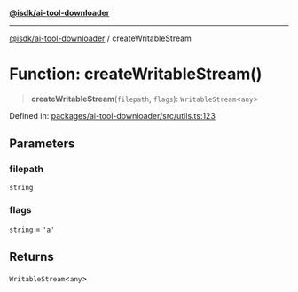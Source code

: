 [**@isdk/ai-tool-downloader**](../README.md)

***

[@isdk/ai-tool-downloader](../globals.md) / createWritableStream

# Function: createWritableStream()

> **createWritableStream**(`filepath`, `flags`): `WritableStream`\<`any`\>

Defined in: [packages/ai-tool-downloader/src/utils.ts:123](https://github.com/isdk/ai-tool-download.js/blob/09ce910da0a60480ec886fed5ae17c2c57345f16/src/utils.ts#L123)

## Parameters

### filepath

`string`

### flags

`string` = `'a'`

## Returns

`WritableStream`\<`any`\>
